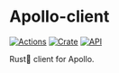# Apollo-client

[![Actions](https://github.com/jmjoy/apollo-client/workflows/Rust/badge.svg)](https://github.com/jmjoy/apollo-client/actions?query=workflow%3ARust)
[![Crate](https://img.shields.io/crates/v/apollo-client.svg)](https://crates.io/crates/apollo-client)
[![API](https://docs.rs/apollo-client/badge.svg)](https://docs.rs/apollo-client)

Rust🦀 client for Apollo.
